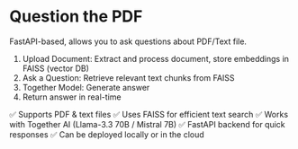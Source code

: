# Question the PDF
FastAPI-based, allows you to ask questions about PDF/Text file. 

1) Upload Document: Extract and process document, store embeddings in FAISS (vector DB)
2) Ask a Question: Retrieve relevant text chunks from FAISS
3) Together Model: Generate answer
4) Return answer in real-time

✅ Supports PDF & text files
✅ Uses FAISS for efficient text search
✅ Works with Together AI (Llama-3.3 70B / Mistral 7B)
✅ FastAPI backend for quick responses
✅ Can be deployed locally or in the cloud
